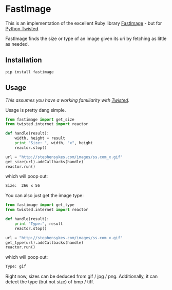 # FastImage

This is an implementation of the excellent Ruby library [FastImage](https://github.com/sdsykes/fastimage) - but for [Python Twisted](http://twistedmatrix.com).

FastImage finds the size or type of an image given its uri by fetching as little as needed.

## Installation

```
pip install fastimage
```

## Usage
*This assumes you have a working familiarity with [Twisted](http://twistedmatrix.com).*

Usage is pretty dang simple.

```python
from fastimage import get_size
from twisted.internet import reactor

def handle(result):
    width, height = result
    print "Size: ", width, "x", height
    reactor.stop()

url = "http://stephensykes.com/images/ss.com_x.gif"
get_size(url).addCallbacks(handle)
reactor.run()
```

which will poop out:

```bash
Size:  266 x 56
```

You can also just get the image type:
```python
from fastimage import get_type
from twisted.internet import reactor

def handle(result):
    print "Type:", result
    reactor.stop()

url = "http://stephensykes.com/images/ss.com_x.gif"
get_type(url).addCallbacks(handle)
reactor.run()
```

which will poop out:

```bash
Type: gif
```

Right now, sizes can be deduced from gif / jpg / png.  Additionally, it can detect the type (but not size) of bmp / tiff.
